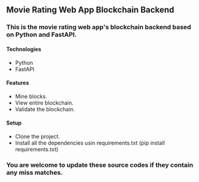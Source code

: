 ## Movie Rating Web App Blockchain Backend

### This is the movie rating web app's blockchain backend based on Python and FastAPI.

#### Technologies
* Python
* FastAPI

#### Features
* Mine blocks.
* View entire blockchain.
* Validate the blockchain.

#### Setup
* Clone the project.
* Install all the dependencies usin requirements.txt (pip install requirements.txt)

### You are welcome to update these source codes if they contain any miss matches.